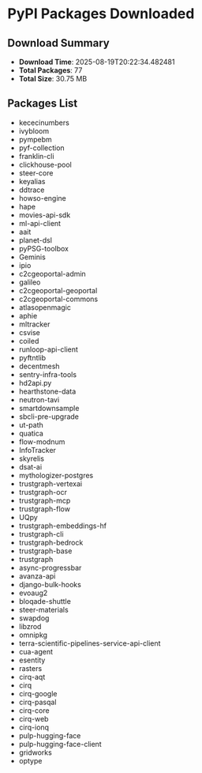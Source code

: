# PyPI Packages Downloaded

## Download Summary
- **Download Time**: 2025-08-19T20:22:34.482481
- **Total Packages**: 77
- **Total Size**: 30.75 MB

## Packages List
- kececinumbers
- ivybloom
- pympebm
- pyf-collection
- franklin-cli
- clickhouse-pool
- steer-core
- keyalias
- ddtrace
- howso-engine
- hape
- movies-api-sdk
- ml-api-client
- aait
- planet-dsl
- pyPSG-toolbox
- Geminis
- ipio
- c2cgeoportal-admin
- galileo
- c2cgeoportal-geoportal
- c2cgeoportal-commons
- atlasopenmagic
- aphie
- mltracker
- csvise
- coiled
- runloop-api-client
- pyftntlib
- decentmesh
- sentry-infra-tools
- hd2api.py
- hearthstone-data
- neutron-tavi
- smartdownsample
- sbcli-pre-upgrade
- ut-path
- quatica
- flow-modnum
- InfoTracker
- skyrelis
- dsat-ai
- mythologizer-postgres
- trustgraph-vertexai
- trustgraph-ocr
- trustgraph-mcp
- trustgraph-flow
- UQpy
- trustgraph-embeddings-hf
- trustgraph-cli
- trustgraph-bedrock
- trustgraph-base
- trustgraph
- async-progressbar
- avanza-api
- django-bulk-hooks
- evoaug2
- bloqade-shuttle
- steer-materials
- swapdog
- libzrod
- omnipkg
- terra-scientific-pipelines-service-api-client
- cua-agent
- esentity
- rasters
- cirq-aqt
- cirq
- cirq-google
- cirq-pasqal
- cirq-core
- cirq-web
- cirq-ionq
- pulp-hugging-face
- pulp-hugging-face-client
- gridworks
- optype
